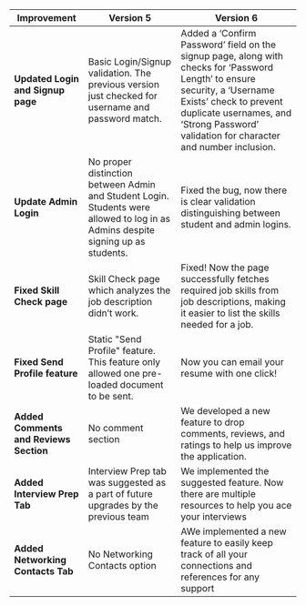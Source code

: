 | Improvement | Version 5 | Version 6 | 
| ------ | ------ | ------ | 
| **Updated Login and Signup page** | Basic Login/Signup validation. The previous version just checked for username and password match. | Added a ‘Confirm Password’ field on the signup page, along with checks for ‘Password Length’ to ensure security, a ‘Username Exists’ check to prevent duplicate usernames, and ‘Strong Password’ validation for character and number inclusion.|
| **Update Admin Login** | No proper distinction between Admin and Student Login. Students were allowed to log in as Admins despite signing up as students. | Fixed the bug, now there is clear validation distinguishing between student and admin logins. |
| **Fixed Skill Check page** | Skill Check page which analyzes the job description didn’t work. | Fixed! Now the page successfully fetches required job skills from job descriptions, making it easier to list the skills needed for a job.|
| **Fixed Send Profile feature** | Static "Send Profile" feature. This feature only allowed one pre-loaded document to be sent.| Now you can email your resume with one click! | 
| **Added Comments and Reviews Section** | No comment section | We developed a new feature to drop comments, reviews, and ratings to help us improve the application.|
| **Added Interview Prep Tab** | Interview Prep tab was suggested as a part of future upgrades by the previous team| We implemented the suggested feature. Now there are multiple resources to help you ace your interviews|
| **Added Networking Contacts Tab** | No Networking Contacts option| AWe implemented a new feature to easily keep track of all your connections and references for any support |
